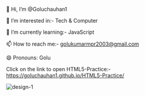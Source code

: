 👋 Hi, I’m @Goluchauhan1

👀 I’m interested in:- Tech & Computer

🌱 I’m currently learning:- JavaScript

📫 How to reach me:- golukumarmpr2003@gmail.com

😄 Pronouns: Golu

Click on the link to open HTML5-Practice:- https://goluchauhan1.github.io/HTML5-Practice/

![design-1](https://github.com/Goluchauhan1/Fruit-Theme/assets/169231998/857f410d-afd6-4db1-b5c5-34cfa20e7bdb)
